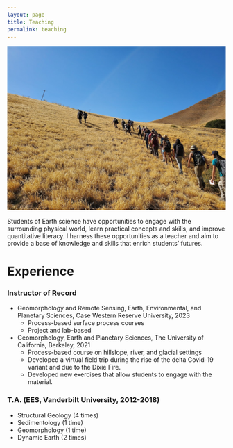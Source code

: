 ```yaml
---
layout: page
title: Teaching
permalink: teaching
---
```

![](ClassPhoto.jpg)

Students of Earth science have opportunities to engage with the surrounding physical world, learn practical concepts and skills, and improve quantitative literacy. I harness these opportunities as a teacher and aim to provide a base of knowledge and skills that enrich students’ futures.

# Experience

### Instructor of Record
- Geomorphology and Remote Sensing, Earth, Environmental, and Planetary Sciences, Case Western Reserve University, 2023
  - Process-based surface process courses
  - Project and lab-based 
- Geomorphology, Earth and Planetary Sciences, The University of California, Berkeley, 2021
  - Process-based course on hillslope, river, and glacial settings
  - Developed a virtual field trip during the rise of the delta Covid-19 variant and due to the Dixie Fire.
  - Developed new exercises that allow students to engage with the material.

### T.A. (EES, Vanderbilt University, 2012-2018)
- Structural Geology (4 times)
- Sedimentology (1 time)
- Geomorphology (1 time)
- Dynamic Earth (2 times)
